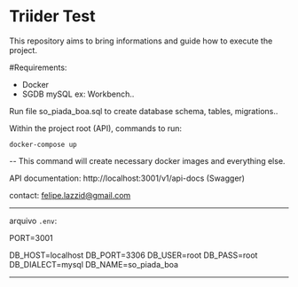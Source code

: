 # Triider Test

This repository aims to bring informations and guide how to execute the project.

#Requirements:

- Docker
- SGDB mySQL ex: Workbench..

Run file so_piada_boa.sql to create database schema, tables, migrations..

Within the project root (API), commands to run:

`docker-compose up`

-- This command will create necessary docker images and everything else.

API documentation: http://localhost:3001/v1/api-docs (Swagger)

contact: felipe.lazzid@gmail.com

---

arquivo `.env`:

PORT=3001

DB_HOST=localhost
DB_PORT=3306
DB_USER=root
DB_PASS=root
DB_DIALECT=mysql
DB_NAME=so_piada_boa

---
